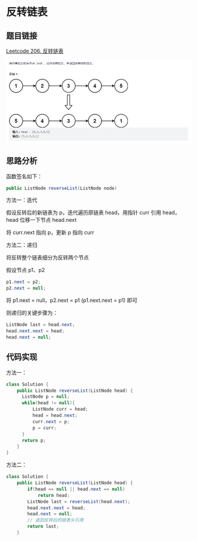 # 反转链表

## 题目链接

[Leetcode 206. 反转链表](https://leetcode-cn.com/problems/reverse-linked-list/)

![](../../pics/反转链表.png)

## 思路分析

函数签名如下：

```java
public ListNode reverseList(ListNode node)
```

方法一：迭代

假设反转后的新链表为 p，迭代遍历原链表 head，用指针 curr 引用 head，head 位移一下节点 head.next

将 curr.next 指向 p，更新 p 指向 curr

方法二：递归

将反转整个链表细分为反转两个节点

假设节点 p1、p2

```java
p1.next = p2;
p2.next = null;
```

将 p1.next = null，p2.next = p1 (p1.next.next = p1) 即可

则递归的关键步骤为：

```java
ListNode last = head.next;
head.next.next = head;
head.next = null;
```

## 代码实现

方法一：

```java
class Solution {
    public ListNode reverseList(ListNode head) {
      ListNode p = null;
      while(head != null){
          ListNode curr = head;
          head = head.next;
          curr.next = p;
          p = curr;
      }
      return p;
    }
}
```

方法二：

```java
class Solution {
    public ListNode reverseList(ListNode head) {
        if(head == null || head.next == null)
            return head;
        ListNode last = reverseList(head.next);
        head.next.next = head;
        head.next = null;
        // 返回反转后的链表头引用
        return last;
    }

```
